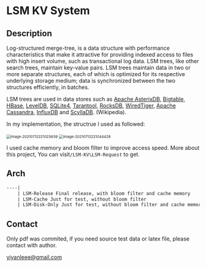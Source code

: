 # LSM KV System

## Description

Log-structured merge-tree, is a data structure with performance characteristics that make it attractive for providing indexed access to files with high insert volume, such as transactional log data. LSM trees, like other search trees, maintain key-value pairs. LSM trees maintain data in two or more separate structures, each of which is optimized for its respective underlying storage medium; data is synchronized between the two structures efficiently, in batches. 

LSM trees are used in data stores such as [Apache AsterixDB](https://asterixdb.apache.org/), [Bigtable](https://en.wikipedia.org/wiki/Bigtable), [HBase](https://en.wikipedia.org/wiki/HBase), [LevelDB](https://en.wikipedia.org/wiki/LevelDB), [SQLite4](https://en.wikipedia.org/wiki/SQLite4), [Tarantool](https://en.wikipedia.org/wiki/Tarantool), [RocksDB](https://en.wikipedia.org/wiki/RocksDB), [WiredTiger](https://en.wikipedia.org/wiki/WiredTiger), [Apache Cassandra](https://en.wikipedia.org/wiki/Apache_Cassandra), [InfluxDB](https://en.wikipedia.org/wiki/InfluxDB) and [ScyllaDB](https://en.wikipedia.org/wiki/Scylla_(database)). (Wikipedia).

In my implementation, the structrue I used as followed:

<img src="https://i.loli.net/2021/07/12/tsxWUqlchvy2fbY.png" alt="image-20210712221023639" style="zoom: 67%;" />

<img src="https://i.loli.net/2021/07/12/BYR8zZ39hKPXq6J.png" alt="image-20210712221044428" style="zoom:67%;" />

I used cache memory and bloom filter to improve access speed. More about this project, You can visit`/LSM-KV\LSM-Request` to get.

## Arch

```tex
----|
	| LSM-Release Final release, with bloom filter and cache memory
	| LSM-Cache Just for test, without bloom filter
	| LSM-Disk-Only Just for test, without bloom filter and cache memory
```

## Contact

Only pdf was commited, if you need source test data or latex file, please contact with author.

yiyanleee@gmail.com
